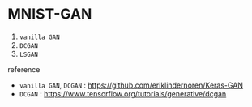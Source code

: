 # MNIST-GAN

1. ```vanilla GAN```
2. ```DCGAN```
3. ```LSGAN```

reference
- ```vanilla GAN```, ```DCGAN``` : https://github.com/eriklindernoren/Keras-GAN
- ```DCGAN``` : https://www.tensorflow.org/tutorials/generative/dcgan